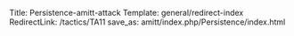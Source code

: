Title: Persistence-amitt-attack
Template: general/redirect-index
RedirectLink: /tactics/TA11
save_as: amitt/index.php/Persistence/index.html